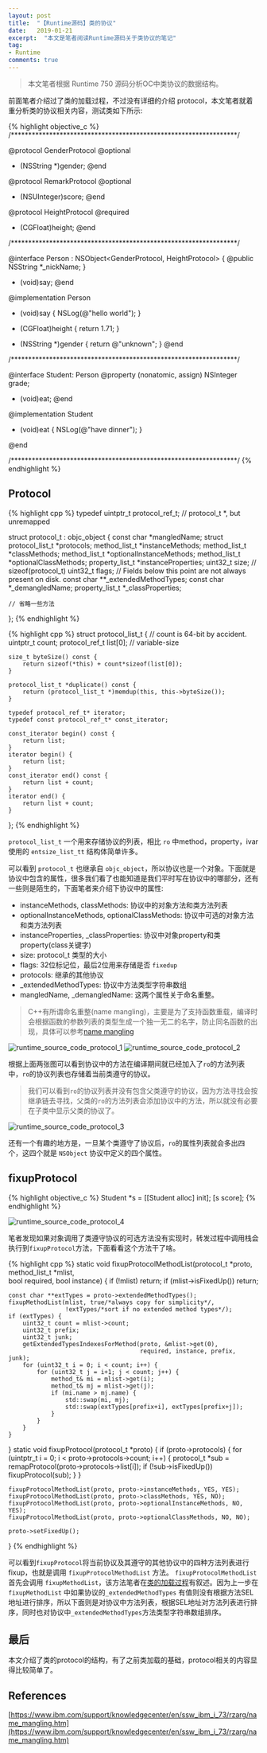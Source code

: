 ```yaml
---
layout: post
title:  "【Runtime源码】类的协议"
date:   2019-01-21
excerpt:  "本文是笔者阅读Runtime源码关于类协议的笔记"
tag:
- Runtime
comments: true
---
```


> 本文笔者根据 Runtime 750 源码分析OC中类协议的数据结构。

前面笔者介绍过了类的加载过程，不过没有详细的介绍 protocol，本文笔者就着重分析类的协议相关内容，测试类如下所示:

{% highlight objective_c %}
/*****************************************************************/

@protocol GenderProtocol <NSObject>
@optional
- (NSString *)gender;
@end

@protocol RemarkProtocol <NSObject>
@optional
- (NSUInteger)score;
@end

@protocol HeightProtocol <NSObject>
@required
- (CGFloat)height;
@end

/*****************************************************************/

@interface Person : NSObject<GenderProtocol, HeightProtocol> {
    @public
    NSString *_nickName;
}

- (void)say;
@end

@implementation Person
- (void)say {
    NSLog(@"hello world");
}

- (CGFloat)height {
    return 1.71;
}

- (NSString *)gender {
    return @"unknown";
}
@end

/*****************************************************************/

@interface Student: Person<RemarkProtocol>
@property (nonatomic, assign) NSInteger grade;

- (void)eat;
@end

@implementation Student

- (void)eat {
    NSLog(@"have dinner");
}

@end

/*****************************************************************/
{% endhighlight %}

## Protocol

{% highlight cpp %}
typedef uintptr_t protocol_ref_t;  // protocol_t *, but unremapped

struct protocol_t : objc_object {
    const char *mangledName;
    struct protocol_list_t *protocols;
    method_list_t *instanceMethods;
    method_list_t *classMethods;
    method_list_t *optionalInstanceMethods;
    method_list_t *optionalClassMethods;
    property_list_t *instanceProperties;
    uint32_t size;   // sizeof(protocol_t)
    uint32_t flags;
    // Fields below this point are not always present on disk.
    const char **_extendedMethodTypes;
    const char *_demangledName;
    property_list_t *_classProperties;

    // 省略一些方法
};
{% endhighlight %}

{% highlight cpp %}
struct protocol_list_t {
    // count is 64-bit by accident. 
    uintptr_t count;
    protocol_ref_t list[0]; // variable-size

    size_t byteSize() const {
        return sizeof(*this) + count*sizeof(list[0]);
    }

    protocol_list_t *duplicate() const {
        return (protocol_list_t *)memdup(this, this->byteSize());
    }

    typedef protocol_ref_t* iterator;
    typedef const protocol_ref_t* const_iterator;

    const_iterator begin() const {
        return list;
    }
    iterator begin() {
        return list;
    }
    const_iterator end() const {
        return list + count;
    }
    iterator end() {
        return list + count;
    }
};
{% endhighlight %}

`protocol_list_t` 一个用来存储协议的列表，相比 `ro` 中method，property，ivar使用的 `entsize_list_tt` 结构体简单许多。

可以看到 `protocol_t` 也继承自 `objc_object`，所以协议也是一个对象。下面就是协议中包含的属性，很多我们看了也能知道是我们平时写在协议中的哪部分，还有一些则是陌生的，下面笔者来介绍下协议中的属性:

- instanceMethods, classMethods: 协议中的对象方法和类方法列表
- optionalInstanceMethods, optionalClassMethods: 协议中可选的对象方法和类方法列表
- instanceProperties, _classProperties: 协议中对象property和类property(class关键字)
- size: protocol_t 类型的大小
- flags: 32位标记位，最后2位用来存储是否 `fixedup`
- protocols: 继承的其他协议
- _extendedMethodTypes: 协议中方法类型字符串数组
- mangledName, _demangledName: 这两个属性关于命名重整。

> C++有所谓命名重整(name mangling)，主要是为了支持函数重载，编译时会根据函数的参数列表的类型生成一个独一无二的名字，防止同名函数的出现，具体可以参考[name mangling](https://www.ibm.com/support/knowledgecenter/en/ssw_ibm_i_73/rzarg/name_mangling.htm)

![runtime_source_code_protocol_1]({{site.url}}/assets/images/blog/runtime_source_code_protocol_1.png)
![runtime_source_code_protocol_2]({{site.url}}/assets/images/blog/runtime_source_code_protocol_2.png)

根据上面两张图可以看到协议中的方法在编译期间就已经加入了`ro`的方法列表中，`ro`的协议列表也存储着当前类遵守的协议。

> 我们可以看到`ro`的协议列表并没有包含父类遵守的协议，因为方法寻找会按继承链去寻找，父类的`ro`的方法列表会添加协议中的方法，所以就没有必要在子类中显示父类的协议了。

![runtime_source_code_protocol_3]({{site.url}}/assets/images/blog/runtime_source_code_protocol_3.png)

还有一个有趣的地方是，一旦某个类遵守了协议后，`ro`的属性列表就会多出四个，这四个就是 `NSObject` 协议中定义的四个属性。

## fixupProtocol

{% highlight objective_c %}
Student *s = [[Student alloc] init];
[s score];
{% endhighlight %}

![runtime_source_code_protocol_4]({{site.url}}/assets/images/blog/runtime_source_code_protocol_4.png)

笔者发现如果对象调用了类遵守协议的可选方法没有实现时，转发过程中调用栈会执行到`fixupProtocol`方法，下面看看这个方法干了啥。

{% highlight cpp %}
static void
fixupProtocolMethodList(protocol_t *proto, method_list_t *mlist,  
                        bool required, bool instance) {
    if (!mlist) return;
    if (mlist->isFixedUp()) return;

    const char **extTypes = proto->extendedMethodTypes();
    fixupMethodList(mlist, true/*always copy for simplicity*/,
                    !extTypes/*sort if no extended method types*/);
    if (extTypes) {
        uint32_t count = mlist->count;
        uint32_t prefix;
        uint32_t junk;
        getExtendedTypesIndexesForMethod(proto, &mlist->get(0), 
                                         required, instance, prefix, junk);
        for (uint32_t i = 0; i < count; i++) {
            for (uint32_t j = i+1; j < count; j++) {
                method_t& mi = mlist->get(i);
                method_t& mj = mlist->get(j);
                if (mi.name > mj.name) {
                    std::swap(mi, mj);
                    std::swap(extTypes[prefix+i], extTypes[prefix+j]);
                }
            }
        }
    }
}
static void 
fixupProtocol(protocol_t *proto) {
    if (proto->protocols) {
        for (uintptr_t i = 0; i < proto->protocols->count; i++) {
            protocol_t *sub = remapProtocol(proto->protocols->list[i]);
            if (!sub->isFixedUp()) fixupProtocol(sub);
        }
    }

    fixupProtocolMethodList(proto, proto->instanceMethods, YES, YES);
    fixupProtocolMethodList(proto, proto->classMethods, YES, NO);
    fixupProtocolMethodList(proto, proto->optionalInstanceMethods, NO, YES);
    fixupProtocolMethodList(proto, proto->optionalClassMethods, NO, NO);

    proto->setFixedUp();
}
{% endhighlight %}

可以看到`fixupProtocol`将当前协议及其遵守的其他协议中的四种方法列表进行fixup，也就是调用 `fixupProtocolMethodList` 方法。
`fixupProtocolMethodList` 首先会调用 `fixupMethodList`，该方法笔者在[类的加载过程](http://www.longjianjiang.com/runtime-source-code-class-load/)有叙述。因为上一步在 `fixupMethodList` 中如果协议的`_extendedMethodTypes` 有值则没有根据方法SEL地址进行排序，所以下面则是对协议中方法列表，根据SEL地址对方法列表进行排序，同时也对协议中`_extendedMethodTypes`方法类型字符串数组排序。

## 最后

本文介绍了类的protocol的结构，有了之前类加载的基础，protocol相关的内容显得比较简单了。

## References

[https://www.ibm.com/support/knowledgecenter/en/ssw_ibm_i_73/rzarg/name_mangling.htm](https://www.ibm.com/support/knowledgecenter/en/ssw_ibm_i_73/rzarg/name_mangling.htm)
